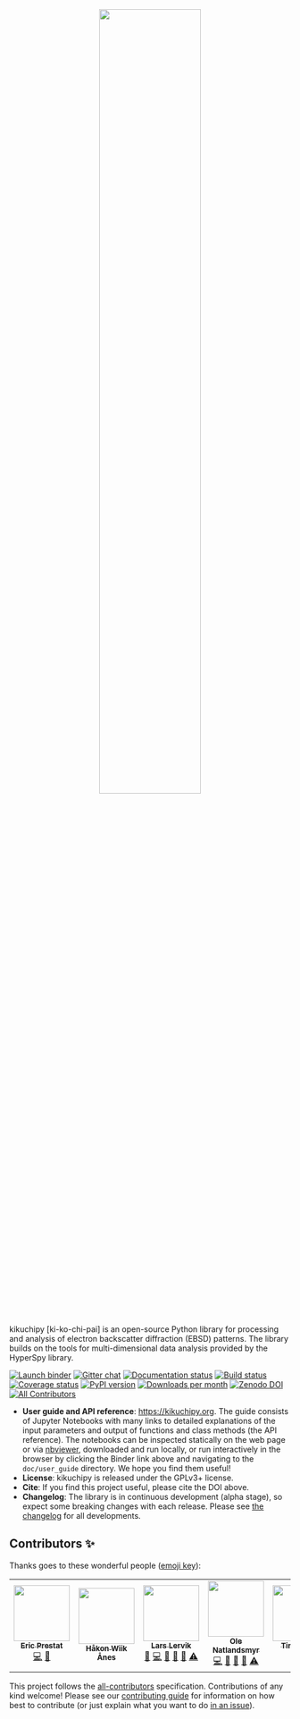 <div align="center">
  <a href="https://kikuchipy.org">
    <img width="60%" src="https://raw.githubusercontent.com/pyxem/kikuchipy/develop/doc/_static/logo/plasma_banner.png">
  </a>
</div>

kikuchipy [ki-ko-chi-pai] is an open-source Python library for processing and analysis
of electron backscatter diffraction (EBSD) patterns. The library builds on the tools for
multi-dimensional data analysis provided by the HyperSpy library.

[![Launch binder](https://mybinder.org/badge_logo.svg)](https://mybinder.org/v2/gh/pyxem/kikuchipy/HEAD)
[![Gitter chat](https://badges.gitter.im/Join%20Chat.svg)](https://gitter.im/pyxem/kikuchipy)
[![Documentation status](https://readthedocs.org/projects/kikuchipy/badge/?version=latest)](https://kikuchipy.org/en/latest/)
[![Build status](https://github.com/pyxem/kikuchipy/workflows/build/badge.svg)](https://github.com/pyxem/kikuchipy/actions)
[![Coverage status](https://coveralls.io/repos/github/pyxem/kikuchipy/badge.svg?branch=develop)](https://coveralls.io/github/pyxem/kikuchipy?branch=develop)
[![PyPI version](https://img.shields.io/pypi/v/kikuchipy.svg)](https://pypi.python.org/pypi/kikuchipy)
[![Downloads per month](https://pepy.tech/badge/kikuchipy/month)](https://pepy.tech/project/kikuchipy)
[![Zenodo DOI](https://zenodo.org/badge/doi/10.5281/zenodo.3597646.svg)](https://doi.org/10.5281/zenodo.3597646)
[![All Contributors](https://img.shields.io/github/all-contributors/pyxem/kikuchipy?color=%23A3A0CF&label=contributors)](#contributors-)

- **User guide and API reference**: https://kikuchipy.org. The guide consists of Jupyter
  Notebooks with many links to detailed explanations of the input parameters and output
  of functions and class methods (the API reference). The notebooks can be inspected
  statically on the web page or via
  [nbviewer](https://nbviewer.jupyter.org/github/pyxem/kikuchipy/tree/develop/doc/user_guide/),
  downloaded and run locally, or run interactively in the browser by clicking the Binder
  link above and navigating to the `doc/user_guide` directory. We hope you find them
  useful!
- **License**: kikuchipy is released under the GPLv3+ license.
- **Cite**: If you find this project useful, please cite the DOI above.
- **Changelog**: The library is in continuous development (alpha stage), so expect some
  breaking changes with each release. Please see
  [the changelog](https://kikuchipy.org/en/latest/changelog.html) for all developments.

## Contributors ✨

Thanks goes to these wonderful people ([emoji key](https://allcontributors.org/docs/en/emoji-key)):

<!-- ALL-CONTRIBUTORS-LIST:START - Do not remove or modify this section -->
<!-- prettier-ignore-start -->
<!-- markdownlint-disable -->
<table>
  <tr>
    <td align="center"><a href="https://github.com/ericpre"><img src="https://avatars.githubusercontent.com/u/11851990?v=4?s=100" width="100px;" alt=""/><br /><sub><b>Eric Prestat</b></sub></a><br /><a href="https://github.com/pyxem/kikuchipy/commits?author=ericpre" title="Code">💻</a> <a href="#maintenance-ericpre" title="Maintenance">🚧</a></td>
    <td align="center"><a href="https://www.ntnu.edu/employees/hakon.w.anes"><img src="https://avatars.githubusercontent.com/u/12139781?v=4?s=100" width="100px;" alt=""/><br /><sub><b>Håkon Wiik Ånes</b></sub></a><br /></td>
    <td align="center"><a href="https://github.com/friedkitteh"><img src="https://avatars.githubusercontent.com/u/11888052?v=4?s=100" width="100px;" alt=""/><br /><sub><b>Lars Lervik</b></sub></a><br /><a href="https://github.com/pyxem/kikuchipy/issues?q=author%3Afriedkitteh" title="Bug reports">🐛</a> <a href="https://github.com/pyxem/kikuchipy/commits?author=friedkitteh" title="Code">💻</a> <a href="https://github.com/pyxem/kikuchipy/commits?author=friedkitteh" title="Documentation">📖</a> <a href="#question-friedkitteh" title="Answering Questions">💬</a> <a href="https://github.com/pyxem/kikuchipy/pulls?q=is%3Apr+reviewed-by%3Afriedkitteh" title="Reviewed Pull Requests">👀</a> <a href="https://github.com/pyxem/kikuchipy/commits?author=friedkitteh" title="Tests">⚠️</a></td>
    <td align="center"><a href="https://github.com/onatlandsmyr"><img src="https://avatars.githubusercontent.com/u/34620114?v=4?s=100" width="100px;" alt=""/><br /><sub><b>Ole Natlandsmyr</b></sub></a><br /><a href="https://github.com/pyxem/kikuchipy/commits?author=onatlandsmyr" title="Code">💻</a> <a href="https://github.com/pyxem/kikuchipy/commits?author=onatlandsmyr" title="Documentation">📖</a> <a href="#question-onatlandsmyr" title="Answering Questions">💬</a> <a href="https://github.com/pyxem/kikuchipy/pulls?q=is%3Apr+reviewed-by%3Aonatlandsmyr" title="Reviewed Pull Requests">👀</a> <a href="https://github.com/pyxem/kikuchipy/commits?author=onatlandsmyr" title="Tests">⚠️</a></td>
    <td align="center"><a href="https://github.com/tinabe"><img src="https://avatars.githubusercontent.com/u/22915119?v=4?s=100" width="100px;" alt=""/><br /><sub><b>Tina Bergh</b></sub></a><br /><a href="https://github.com/pyxem/kikuchipy/commits?author=tinabe" title="Code">💻</a> <a href="https://github.com/pyxem/kikuchipy/pulls?q=is%3Apr+reviewed-by%3Atinabe" title="Reviewed Pull Requests">👀</a></td>
    <td align="center"><a href="https://github.com/IMBalENce"><img src="https://avatars.githubusercontent.com/u/2986794?v=4?s=100" width="100px;" alt=""/><br /><sub><b>Zhou Xu</b></sub></a><br /><a href="https://github.com/pyxem/kikuchipy/issues?q=author%3AIMBalENce" title="Bug reports">🐛</a> <a href="https://github.com/pyxem/kikuchipy/commits?author=IMBalENce" title="Code">💻</a> <a href="https://github.com/pyxem/kikuchipy/commits?author=IMBalENce" title="Documentation">📖</a> <a href="https://github.com/pyxem/kikuchipy/commits?author=IMBalENce" title="Tests">⚠️</a></td>
  </tr>
</table>

<!-- markdownlint-restore -->
<!-- prettier-ignore-end -->

<!-- ALL-CONTRIBUTORS-LIST:END -->

This project follows the [all-contributors](https://github.com/all-contributors/all-contributors) specification.
Contributions of any kind welcome! Please see our
[contributing guide](https://kikuchipy.org/en/latest/contributing.html) for information
on how best to contribute (or just explain what you want to do
[in an issue](https://github.com/pyxem/kikuchipy/issues/new)).
